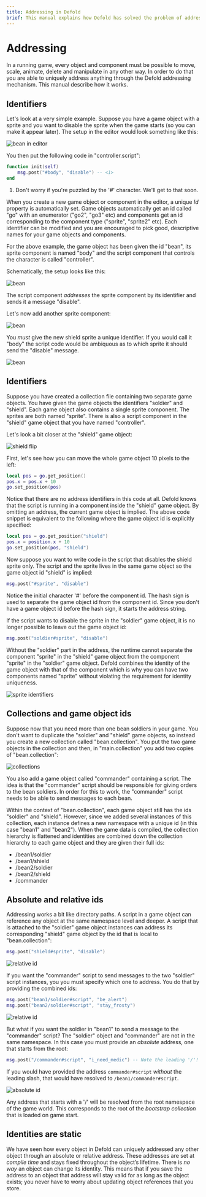 ```yaml
---
title: Addressing in Defold
brief: This manual explains how Defold has solved the problem of addressing.
---
```


# Addressing

In a running game, every object and component must be possible to move, scale, animate, delete and manipulate in any other way. In order to do that you are able to uniquely address anything through the Defold addressing mechanism. This manual describe how it works.

## Identifiers

Let's look at a very simple example. Suppose you have a game object with a sprite and you want to disable the sprite when the game starts (so you can make it appear later). The setup in the editor would look something like this:

![bean in editor](images/addressing/bean_editor.png)

You then put the following code in "controller.script":

```lua
function init(self)
    msg.post("#body", "disable") -- <1>
end
```
1. Don't worry if you're puzzled by the '#' character. We'll get to that soon.

When you create a new game object or component in the editor, a unique *Id* property is automatically set. Game objects automatically get an id called "go" with an enumerator ("go2", "go3" etc) and components get an id corresponding to the component type ("sprite", "sprite2" etc). Each identifier can be modified and you are encouraged to pick good, descriptive names for your game objects and components.

For the above example, the game object has been given the id "bean", its sprite component is named "body" and the script component that controls the character is called "controller".

Schematically, the setup looks like this:

![bean](images/addressing/bean.png)

The script component *addresses* the sprite component by its identifier and sends it a message "disable".

Let's now add another sprite component:

![bean](images/addressing/bean_shield_editor.png)

You *must* give the new shield sprite a unique identifier. If you would call it "body" the script code would be ambiquous as to which sprite it should send the "disable" message.

![bean](images/addressing/bean_shield.png)


## Identifiers


Suppose you have created a collection file containing two separate game objects. You have given the game objects the identifiers "soldier" and "shield". Each game object also contains a single sprite component. The sprites are both named "sprite". There is also a script component in the "shield" game object that you have named "controller".

Let's look a bit closer at the "shield" game object:

![shield flip](images/addressing/shield_script.png)

First, let's see how you can move the whole game object 10 pixels to the left:

```lua
local pos = go.get_position()
pos.x = pos.x + 10
go.set_position(pos)
```

Notice that there are no address identifiers in this code at all. Defold knows that the script is running in a component inside the "shield" game object. By omitting an address, the current game object is implied. The above code snippet is equivalent to the following where the game object id is explicitly specified:

```lua
local pos = go.get_position("shield")
pos.x = position.x + 10
go.set_position(pos, "shield")
```

Now suppose you want to write code in the script that disables the shield sprite only. The script and the sprite lives in the same game object so the game object id "shield" is implied:

```lua
msg.post("#sprite", "disable")
```

Notice the initial character '#' before the component id. The hash sign is used to separate the game object id from the component id. Since you don't have a game object id before the hash sign, it starts the address string.

If the script wants to disable the sprite in the "soldier" game object, it is no longer possible to leave out the game object id:

```lua
msg.post("soldier#sprite", "disable")
```

Without the "soldier" part in the address, the runtime cannot separate the component "sprite" in the "shield" game object from the component "sprite" in the "soldier" game object. Defold combines the identity of the game object with that of the component which is why you can have two components named "sprite" without violating the requirement for identity uniqueness.

![sprite identifiers](images/addressing/sprites.png)

## Collections and game object ids

Suppose now that you need more than one bean soldiers in your game. You don't want to duplicate the "soldier" and "shield" game objects, so instead you create a new collection called "bean.collection". You put the two game objects in the collection and then, in "main.collection" you add two copies of "bean.collection":

![collections](images/addressing/collections.png)

You also add a game object called "commander" containing a script. The idea is that the "commander" script should be responsible for giving orders to the bean soldiers. In order for this to work, the "commander" script needs to be able to send messages to each bean.

Within the context of "bean.collection", each game object still has the ids "soldier" and "shield". However, since we added several instances of this collection, each instance defines a new namespace with a unique id (in this case "bean1" and "bean2"). When the game data is compiled, the collection hierarchy is flattened and identities are combined down the collection hierarchy to each game object and they are given their full ids:

- /bean1/soldier
- /bean1/shield
- /bean2/soldier
- /bean2/shield
- /commander

## Absolute and relative ids

Addressing works a bit like directory paths. A script in a game object can reference any object at the same namespace level and deeper. A script that is attached to the "soldier" game object instances can address its corresponding "shield" game object by the id that is local to "bean.collection":

```lua
msg.post("shield#sprite", "disable")
```

![relative id](images/addressing/relative_same.png)

If you want the "commander" script to send messages to the two "soldier" script instances, you you must specify which one to address. You do that by providing the combined ids:

```lua
msg.post("bean1/soldier#script", "be_alert")
msg.post("bean2/soldier#script", "stay_frosty")
```

![relative id](images/addressing/relative.png)

But what if you want the soldier in "bean1" to send a message to the "commander" script? The "soldier" object and "commander" are not in the same namespace. In this case you must provide an *absolute* address, one that starts from the root:

```lua
msg.post("/commander#script", "i_need_medic") -- Note the leading '/'!
```

If you would have provided the address `commander#script` *without* the leading slash, that would have resolved to `/bean1/commander#script`.

![absolute id](images/addressing/absolute.png)

Any address that starts with a '/' will be resolved from the root namespace of the game world. This corresponds to the root of the *bootstrap collection* that is loaded on game start.

## Identities are static

We have seen how every object in Defold can uniquely addressed any other object through an absolute or relative address. These addresses are set at *compile time* and stays fixed throughout the object’s lifetime. There is *no way* an object can change its identity. This means that if you save the address to an object that address will stay valid for as long as the object exists; you never have to worry about updating object references that you store.

